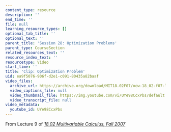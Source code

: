 ```yaml
---
content_type: resource
description: ''
end_time: ''
file: null
learning_resource_types: []
optional_tab_title: ''
optional_text: ''
parent_title: 'Session 28: Optimization Problems'
parent_type: CourseSection
related_resources_text: ''
resource_index_text: ''
resourcetype: Video
start_time: ''
title: 'Clip: Optimization Problem'
uid: ea9f5076-906f-d2e1-c091-80435a82baaf
video_files:
  archive_url: https://archive.org/download/MIT18.02F07/ocw-18_02-f07-lec09_300k.mp4
  video_captions_file: null
  video_thumbnail_file: https://img.youtube.com/vi/UYe98CcxPbs/default.jpg
  video_transcript_file: null
video_metadata:
  youtube_id: UYe98CcxPbs
---
```


From Lecture 9 of [_18.02 Multivariable Calculus, Fall 2007_](/courses/18-02-multivariable-calculus-fall-2007/pages/video-lectures)
